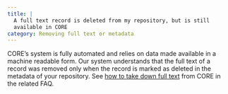 ```yaml
---
title: |
  A full text record is deleted from my repository, but is still
  available in CORE
category: Removing full text or metadata
---
```

CORE’s system is fully automated and relies on data made available
in a machine readable form. Our system understands that the
full text of a record was removed only when the record is marked
as deleted in the metadata of your repository. See
[how to take down full text](#how-do-I-notify-CORE-to-take-down-full-text-content)
from CORE in the related FAQ.
